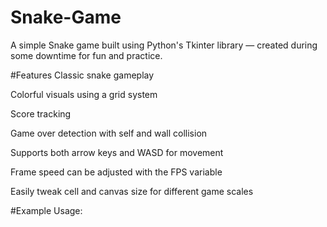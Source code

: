 # Snake-Game
A simple Snake game built using Python's Tkinter library — created during some downtime for fun and practice.

#Features
Classic snake gameplay

Colorful visuals using a grid system

Score tracking

Game over detection with self and wall collision

Supports both arrow keys and WASD for movement

Frame speed can be adjusted with the FPS variable

Easily tweak cell and canvas size for different game scales

#Example Usage:
